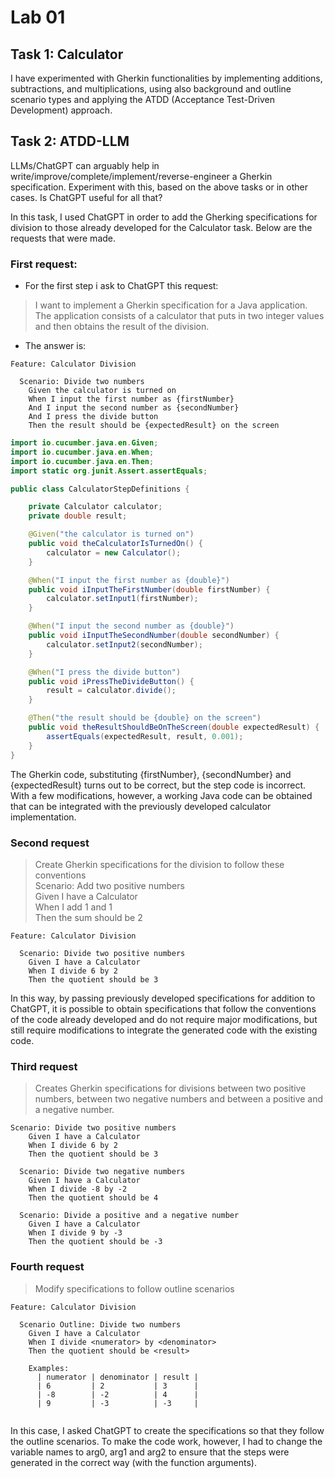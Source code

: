# Lab 01
## Task 1: Calculator
I have experimented with Gherkin functionalities by implementing additions, subtractions, and multiplications, using also background and outline scenario types and applying the ATDD (Acceptance Test-Driven Development) approach.

## Task 2: ATDD-LLM
LLMs/ChatGPT can arguably help in write/improve/complete/implement/reverse-engineer a Gherkin specification. Experiment with
this, based on the above tasks or in other cases. Is ChatGPT useful for all that?

In this task, I used ChatGPT in order to add the Gherking specifications for division to those already developed for the Calculator task. Below are the requests that were made.

### First request:

* For the first step i ask to ChatGPT this request:
>I want to implement a Gherkin specification for a Java application. The application consists of a calculator that puts in two integer values and then obtains the result of the division.
* The answer is:
```gherkin
Feature: Calculator Division

  Scenario: Divide two numbers
    Given the calculator is turned on
    When I input the first number as {firstNumber}
    And I input the second number as {secondNumber}
    And I press the divide button
    Then the result should be {expectedResult} on the screen
```
```java
import io.cucumber.java.en.Given;
import io.cucumber.java.en.When;
import io.cucumber.java.en.Then;
import static org.junit.Assert.assertEquals;

public class CalculatorStepDefinitions {

    private Calculator calculator;
    private double result;

    @Given("the calculator is turned on")
    public void theCalculatorIsTurnedOn() {
        calculator = new Calculator();
    }

    @When("I input the first number as {double}")
    public void iInputTheFirstNumber(double firstNumber) {
        calculator.setInput1(firstNumber);
    }

    @When("I input the second number as {double}")
    public void iInputTheSecondNumber(double secondNumber) {
        calculator.setInput2(secondNumber);
    }

    @When("I press the divide button")
    public void iPressTheDivideButton() {
        result = calculator.divide();
    }

    @Then("the result should be {double} on the screen")
    public void theResultShouldBeOnTheScreen(double expectedResult) {
        assertEquals(expectedResult, result, 0.001);
    }
}

```
The Gherkin code, substituting {firstNumber}, {secondNumber} and {expectedResult} turns out to be correct, but the step code is incorrect. With a few modifications, however, a working Java code can be obtained that can be integrated with the previously developed calculator implementation.

### Second request
>Create Gherkin specifications for the division to follow these conventions   
     Scenario:  Add two positive numbers  
       Given I have a Calculator  
       When I add 1 and 1  
       Then the sum should be 2
```gherkin
Feature: Calculator Division

  Scenario: Divide two positive numbers
    Given I have a Calculator
    When I divide 6 by 2
    Then the quotient should be 3

```
In this way, by passing previously developed specifications for addition to ChatGPT, it is possible to obtain specifications that follow the conventions of the code already developed and do not require major modifications, but still require modifications to integrate the generated code with the existing code.

### Third request
>Creates Gherkin specifications for divisions between two positive numbers, between two negative numbers and between a positive and a negative number.

```gherkin
Scenario: Divide two positive numbers
    Given I have a Calculator
    When I divide 6 by 2
    Then the quotient should be 3

  Scenario: Divide two negative numbers
    Given I have a Calculator
    When I divide -8 by -2
    Then the quotient should be 4

  Scenario: Divide a positive and a negative number
    Given I have a Calculator
    When I divide 9 by -3
    Then the quotient should be -3

```
### Fourth request
> Modify specifications to follow outline scenarios

```gherkin
Feature: Calculator Division

  Scenario Outline: Divide two numbers
    Given I have a Calculator
    When I divide <numerator> by <denominator>
    Then the quotient should be <result>

    Examples:
      | numerator | denominator | result |
      | 6         | 2           | 3      |
      | -8        | -2          | 4      |
      | 9         | -3          | -3     |


```
In this case, I asked ChatGPT to create the specifications so that they follow the outline scenarios. To make the code work, however, I had to change the variable names to arg0, arg1 and arg2 to ensure that the steps were generated in the correct way (with the function arguments).
